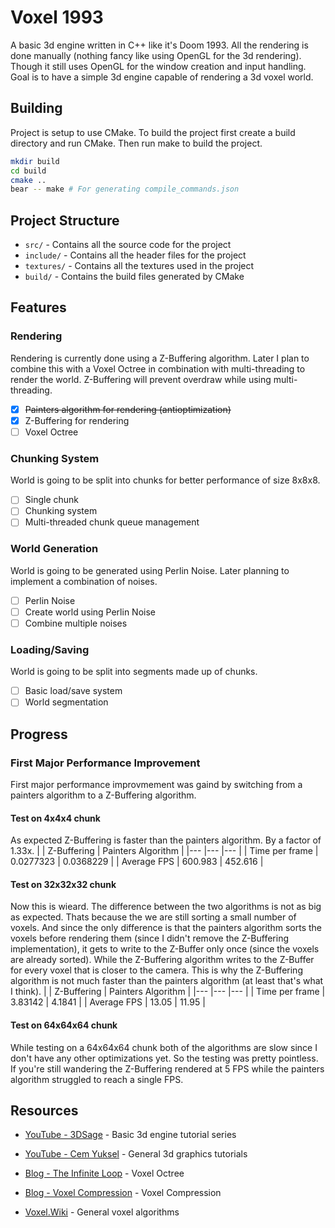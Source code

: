 # Voxel 1993
A basic 3d engine written in C++ like it's Doom 1993. All the rendering is done manually (nothing fancy like using OpenGL for the 3d rendering).
Though it still uses OpenGL for the window creation and input handling. Goal is to have a simple 3d engine capable of rendering a 3d voxel world.

## Building
Project is setup to use CMake. To build the project first create a build directory and run CMake. Then run make to build the project.

```bash
mkdir build
cd build
cmake ..
bear -- make # For generating compile_commands.json
```

## Project Structure
- `src/` - Contains all the source code for the project
- `include/` - Contains all the header files for the project
- `textures/` - Contains all the textures used in the project 
- `build/` - Contains the build files generated by CMake

## Features

### Rendering
Rendering is currently done using a Z-Buffering algorithm. Later I plan to combine this with a Voxel Octree
in combination with multi-threading to render the world. Z-Buffering will prevent overdraw while using multi-threading.
- [x] ~~Painters algorithm for rendering (antioptimization)~~
- [x] Z-Buffering for rendering
- [ ] Voxel Octree

### Chunking System
World is going to be split into chunks for better performance of size 8x8x8. 
- [ ] Single chunk
- [ ] Chunking system
- [ ] Multi-threaded chunk queue management

### World Generation
World is going to be generated using Perlin Noise. Later planning to implement a combination of noises.
- [ ] Perlin Noise
- [ ] Create world using Perlin Noise
- [ ] Combine multiple noises

### Loading/Saving
World is going to be split into segments made up of chunks.
- [ ] Basic load/save system
- [ ] World segmentation

## Progress

### First Major Performance Improvement
First major performance improvmement was gaind by switching from a painters algorithm to a Z-Buffering algorithm.

#### Test on 4x4x4 chunk
As expected Z-Buffering is faster than the painters algorithm. By a factor of 1.33x.
|                   | Z-Buffering           | Painters Algorithm    |
|---                |---                    |---                    |
| Time per frame    | 0.0277323             | 0.0368229             |
| Average FPS       | 600.983               | 452.616               |

#### Test on 32x32x32 chunk
Now this is wieard. The difference between the two algorithms is not as big as expected. Thats because the we are still sorting a small number of voxels.
And since the only difference is that the painters algorithm sorts the voxels before rendering them (since I didn't remove the Z-Buffering implementation),
it gets to write to the Z-Buffer only once (since the voxels are already sorted). While the Z-Buffering algorithm writes to the Z-Buffer for every voxel that
is closer to the camera. This is why the Z-Buffering algorithm is not much faster than the painters algorithm (at least that's what I think).
|                   | Z-Buffering           | Painters Algorithm    |
|---                |---                    |---                    |
| Time per frame    | 3.83142               | 4.1841                |
| Average FPS       | 13.05                 | 11.95                 |

#### Test on 64x64x64 chunk
While testing on a 64x64x64 chunk both of the algorithms are slow since I don't have any other optimizations yet. So
the testing was pretty pointless. If you're still wandering the Z-Buffering rendered at 5 FPS while the painters algorithm struggled to reach a single FPS.

## Resources
- [YouTube - 3DSage](https://www.youtube.com/@3DSage) - Basic 3d engine tutorial series
- [YouTube - Cem Yuksel](https://www.youtube.com/@cem_yuksel) - General 3d graphics tutorials

- [Blog - The Infinite Loop](https://geidav.wordpress.com/) - Voxel Octree
- [Blog - Voxel Compression](https://eisenwave.github.io/voxel-compression-docs/index.html) - Voxel Compression

- [Voxel.Wiki](https://voxel.wiki/) - General voxel algorithms

